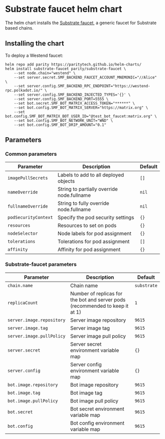 # Substrate faucet helm chart

The helm chart installs the [Substrate faucet](https://github.com/paritytech/substrate-matrix-faucet), a generic faucet for Substrate based chains.

## Installing the chart

To deploy a Westend faucet:
```console
helm repo add parity https://paritytech.github.io/helm-charts/
helm install substrate-faucet parity/substrate-faucet \
    --set node.chain="westend" \
    --set server.secret.SMF_BACKEND_FAUCET_ACCOUNT_MNEMONIC="//Alice" \
    --set server.config.SMF_BACKEND_RPC_ENDPOINT="https://westend-rpc.polkadot.io/" \
    --set server.config.SMF_BACKEND_INJECTED_TYPES='{}' \
    --set server.config.SMF_BACKEND_PORT=5555 \
    --set bot.secret.SMF_BOT_MATRIX_ACCESS_TOKEN="******" \
    --set bot.config.SMF_BOT_MATRIX_SERVER="https://matrix.org" \
    --set bot.config.SMF_BOT_MATRIX_BOT_USER_ID="@test_bot_faucet:matrix.org" \
    --set bot.config.SMF_BOT_NETWORK_UNIT="WND" \
    --set bot.config.SMF_BOT_DRIP_AMOUNT="0.1"
```

## Parameters

### Common parameters

| Parameter            | Description                                | Default                        |
|----------------------|--------------------------------------------|--------------------------------|
| `imagePullSecrets`   | Labels to add to all deployed objects      | `[]`                           |
| `nameOverride`       | String to partially override node.fullname | `nil`                          |
| `fullnameOverride`   | String to fully override node.fullname     | `nil`                          |
| `podSecurityContext` | Specify the pod security settings          | `{}`                           |  
| `resources`          | Resources to set on pods                   | `{}`                           |  
| `nodeSelector`       | Node labels for pod assignment             | `{}`                           |  
| `tolerations`        | Tolerations for pod assignment             | `[]`                           |  
| `affinity`           | Affinity for pod assignment                | `{}`                           |  

### Substrate-faucet parameters

| Parameter                 | Description                                                                  | Default     |
|---------------------------|------------------------------------------------------------------------------|-------------|
| `chain.name`              | Chain name                                                                   | `substrate` |
| `replicaCount`            | Number of replicas for the bot and server pods (recommended to keep it at 1) | `1`         |
| `server.image.repository` | Server image repository                                                      | `9615`      |
| `server.image.tag`        | Server image tag                                                             | `9615`      |
| `server.image.pullPolicy` | Server image pull policy                                                     | `9615`      |
| `server.secret`           | Server secret environment variable map                                       | `{}`        |
| `server.config`           | Server config environment variable map                                       | `{}`        |
| `bot.image.repository`    | Bot image repository                                                         | `9615`      |
| `bot.image.tag`           | Bot image tag                                                                | `9615`      |
| `bot.image.pullPolicy`    | Bot image pull policy                                                        | `9615`      |
| `bot.secret`              | Bot secret environment variable map                                          | `9615`      |
| `bot.config`              | Bot config environment variable map                                          | `9615`      |
